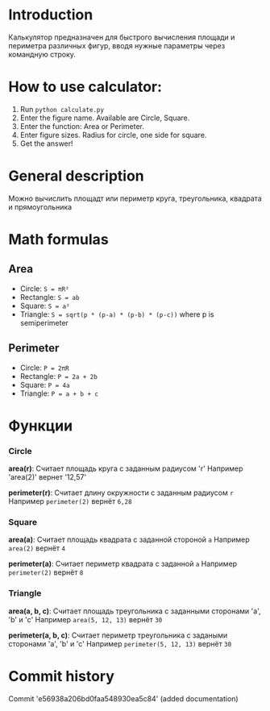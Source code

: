 # Introduction
Калькулятор предназначен для быстрого вычисления площади и периметра различных фигур, вводя нужные параметры через командную строку.

# How to use calculator:
1. Run `python calculate.py`
2. Enter the figure name. Available are Circle, Square.
3. Enter the function: Area or Perimeter.
4. Enter figure sizes. Radius for circle, one side for square.
5. Get the answer!

# General description
Можно вычислить площадт или периметр круга, треугольника, квадрата и прямоугольника

# Math formulas
## Area
- Circle: `S = πR²`
- Rectangle: `S = ab`
- Square: `S = a²`
- Triangle: `S = sqrt(p * (p-a) * (p-b) * (p-c))` where p is semiperimeter

## Perimeter
- Circle: `P = 2πR`
- Rectangle: `P = 2a + 2b`
- Square: `P = 4a`
- Triangle: `P = a + b + c`

# Функции

### Circle
**area(r)**: Считает площадь круга с заданным радиусом 'r'
Например 'area(2)' вернет '12,57'

**perimeter(r)**: Считает длину окружности с заданным радиусом `r`
Например `perimeter(2)` вернёт `6,28`

### Square
**area(a)**: Считает площадь квадрата с заданной стороной `a`
Например `area(2)` вернёт `4`

**perimeter(a)**: Считает периметр квадрата с заданной `a`
Например `perimeter(2)` вернёт `8`

### Triangle
**area(a, b, c)**: Считает площадь треугольника с заданными сторонами 'a', 'b' и 'c'
Например `area(5, 12, 13)` вернёт `30`

**perimeter(a, b, c)**: Считает периметр треугольника с задаными сторонами 'a', 'b' и 'с'
Например `perimeter(5, 12, 13)` вернёт `30`

# Commit history
Commit 'e56938a206bd0faa548930ea5c84' (added documentation)
